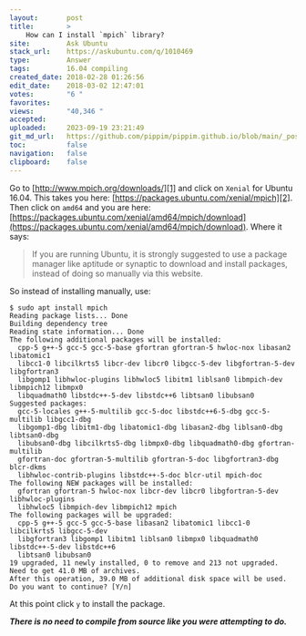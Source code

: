 ```yaml
---
layout:       post
title:        >
    How can I install `mpich` library?
site:         Ask Ubuntu
stack_url:    https://askubuntu.com/q/1010469
type:         Answer
tags:         16.04 compiling
created_date: 2018-02-28 01:26:56
edit_date:    2018-03-02 12:47:01
votes:        "6 "
favorites:    
views:        "40,346 "
accepted:     
uploaded:     2023-09-19 23:21:49
git_md_url:   https://github.com/pippim/pippim.github.io/blob/main/_posts/2018/2018-02-28-How-can-I-install-_mpich_-library_.md
toc:          false
navigation:   false
clipboard:    false
---
```


Go to [http://www.mpich.org/downloads/][1] and click on `Xenial` for Ubuntu 16.04. This takes you here: [https://packages.ubuntu.com/xenial/mpich][2]. Then click on `amd64` and you are here: [https://packages.ubuntu.com/xenial/amd64/mpich/download](https://packages.ubuntu.com/xenial/amd64/mpich/download). Where it says:

> If you are running Ubuntu, it is strongly suggested to use a package  
> manager like aptitude or synaptic to download and install packages,  
> instead of doing so manually via this website.  

So instead of installing manually, use:

``` 
$ sudo apt install mpich
Reading package lists... Done
Building dependency tree       
Reading state information... Done
The following additional packages will be installed:
  cpp-5 g++-5 gcc-5 gcc-5-base gfortran gfortran-5 hwloc-nox libasan2 libatomic1
  libcc1-0 libcilkrts5 libcr-dev libcr0 libgcc-5-dev libgfortran-5-dev libgfortran3
  libgomp1 libhwloc-plugins libhwloc5 libitm1 liblsan0 libmpich-dev libmpich12 libmpx0
  libquadmath0 libstdc++-5-dev libstdc++6 libtsan0 libubsan0
Suggested packages:
  gcc-5-locales g++-5-multilib gcc-5-doc libstdc++6-5-dbg gcc-5-multilib libgcc1-dbg
  libgomp1-dbg libitm1-dbg libatomic1-dbg libasan2-dbg liblsan0-dbg libtsan0-dbg
  libubsan0-dbg libcilkrts5-dbg libmpx0-dbg libquadmath0-dbg gfortran-multilib
  gfortran-doc gfortran-5-multilib gfortran-5-doc libgfortran3-dbg blcr-dkms
  libhwloc-contrib-plugins libstdc++-5-doc blcr-util mpich-doc
The following NEW packages will be installed:
  gfortran gfortran-5 hwloc-nox libcr-dev libcr0 libgfortran-5-dev libhwloc-plugins
  libhwloc5 libmpich-dev libmpich12 mpich
The following packages will be upgraded:
  cpp-5 g++-5 gcc-5 gcc-5-base libasan2 libatomic1 libcc1-0 libcilkrts5 libgcc-5-dev
  libgfortran3 libgomp1 libitm1 liblsan0 libmpx0 libquadmath0 libstdc++-5-dev libstdc++6
  libtsan0 libubsan0
19 upgraded, 11 newly installed, 0 to remove and 213 not upgraded.
Need to get 41.0 MB of archives.
After this operation, 39.0 MB of additional disk space will be used.
Do you want to continue? [Y/n] 
```

At this point click `y` to install the package. 

***There is no need to compile from source like you were attempting to do.***

  [1]: http://www.mpich.org/downloads/
  [2]: https://packages.ubuntu.com/xenial/mpich
